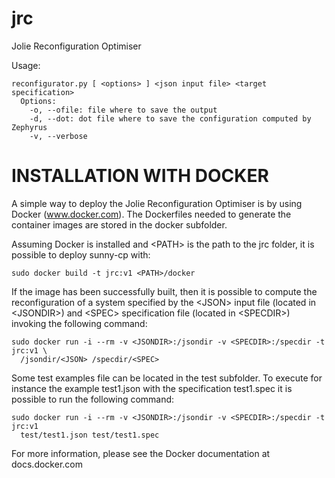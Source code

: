 # jrc
Jolie Reconfiguration Optimiser

Usage:

```
reconfigurator.py [ <options> ] <json input file> <target specification>
  Options:
    -o, --ofile: file where to save the output
    -d, --dot: dot file where to save the configuration computed by Zephyrus
    -v, --verbose
```

INSTALLATION WITH DOCKER
========================

A simple way to deploy the Jolie Reconfiguration Optimiser is by using Docker
 (www.docker.com).
The Dockerfiles needed to generate the container images are stored in the docker subfolder.

Assuming Docker is installed and \<PATH\> is the path to the jrc folder, it
is possible to deploy sunny-cp with:

```
sudo docker build -t jrc:v1 <PATH>/docker
```

If the image has been successfully built, then
it is possible to compute the reconfiguration of a system specified by the \<JSON\> input file
(located in \<JSONDIR\>) and \<SPEC\> specification file (located in  \<SPECDIR\>) invoking the following command:

```
sudo docker run -i --rm -v <JSONDIR>:/jsondir -v <SPECDIR>:/specdir -t jrc:v1 \
  /jsondir/<JSON> /specdir/<SPEC>
```

Some test examples file can be located in the test subfolder.
To execute for instance the example test1.json with the specification test1.spec
it is possible to run the following command:

```
sudo docker run -i --rm -v <JSONDIR>:/jsondir -v <SPECDIR>:/specdir -t jrc:v1
  test/test1.json test/test1.spec
```

For more information, please see the Docker documentation at docs.docker.com

